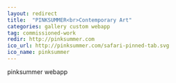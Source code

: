 ```yaml
---
layout: redirect
title:  "PINKSUMMER<br>Contemporary Art"
categories: gallery custom webapp
tag: commissioned-work
redir: http://pinksummer.com
ico_url: http://pinksummer.com/safari-pinned-tab.svg
ico_name: pinksummer
---
```


pinksummer webapp
